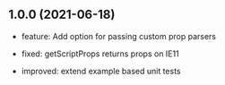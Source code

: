 ## 1.0.0 (2021-06-18)

- feature: Add option for passing custom prop parsers

- fixed: getScriptProps returns props on IE11

- improved: extend example based unit tests
